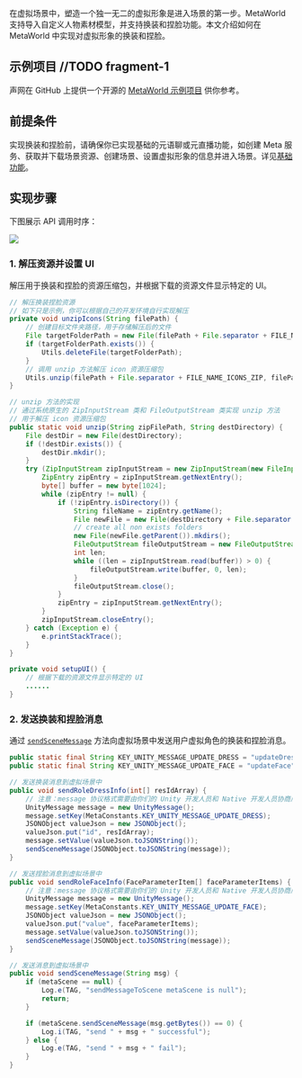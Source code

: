 在虚拟场景中，塑造一个独一无二的虚拟形象是进入场景的第一步。MetaWorld 支持导入自定义人物素材模型，并支持换装和捏脸功能。本文介绍如何在 MetaWorld 中实现对虚拟形象的换装和捏脸。

## 示例项目 //TODO fragment-1

声网在 GitHub 上提供一个开源的 [MetaWorld 示例项目](https://github.com/AgoraIO-Community/Agora-MetaWorld/tree/dev_metasdk1.0) 供你参考。


## 前提条件

实现换装和捏脸前，请确保你已实现基础的元语聊或元直播功能，如创建 Meta 服务、获取并下载场景资源、创建场景、设置虚拟形象的信息并进入场景。详见[基础功能](https://docs.agora.io/cn/metaworld/mw_integration_metachat_android?platform=All%20Platforms)。

## 实现步骤

下图展示 API 调用时序：

![](https://web-cdn.agora.io/docs-files/1688028999286)


### 1. 解压资源并设置 UI

解压用于换装和捏脸的资源压缩包，并根据下载的资源文件显示特定的 UI。

```java
// 解压换装捏脸资源
// 如下只是示例，你可以根据自己的开发环境自行实现解压
private void unzipIcons(String filePath) {
    // 创建目标文件夹路径，用于存储解压后的文件
    File targetFolderPath = new File(filePath + File.separator + FILE_NAME_ICON_FOLDER);
    if (targetFolderPath.exists()) {
        Utils.deleteFile(targetFolderPath);
    }
    // 调用 unzip 方法解压 icon 资源压缩包
    Utils.unzip(filePath + File.separator + FILE_NAME_ICONS_ZIP, filePath);
}

// unzip 方法的实现
// 通过系统原生的 ZipInputStream 类和 FileOutputStream 类实现 unzip 方法
// 用于解压 icon 资源压缩包
public static void unzip(String zipFilePath, String destDirectory) {
    File destDir = new File(destDirectory);
    if (!destDir.exists()) {
        destDir.mkdir();
    }
    try (ZipInputStream zipInputStream = new ZipInputStream(new FileInputStream(zipFilePath));) {
        ZipEntry zipEntry = zipInputStream.getNextEntry();
        byte[] buffer = new byte[1024];
        while (zipEntry != null) {
            if (!zipEntry.isDirectory()) {
                String fileName = zipEntry.getName();
                File newFile = new File(destDirectory + File.separator + fileName);
                // create all non exists folders
                new File(newFile.getParent()).mkdirs();
                FileOutputStream fileOutputStream = new FileOutputStream(newFile);
                int len;
                while ((len = zipInputStream.read(buffer)) > 0) {
                    fileOutputStream.write(buffer, 0, len);
                }
                fileOutputStream.close();
            }
            zipEntry = zipInputStream.getNextEntry();
        }
        zipInputStream.closeEntry();
    } catch (Exception e) {
        e.printStackTrace();
    }
}

private void setupUI() {
    // 根据下载的资源文件显示特定的 UI
    ......
}
```

### 2. 发送换装和捏脸消息

通过 [`sendSceneMessage`](/mw_api_ref_android?platform=All%20Platforms#sendscenemessage) 方法向虚拟场景中发送用户虚拟角色的换装和捏脸消息。

```java
public static final String KEY_UNITY_MESSAGE_UPDATE_DRESS = "updateDress";
public static final String KEY_UNITY_MESSAGE_UPDATE_FACE = "updateFace";

// 发送换装消息到虚拟场景中
public void sendRoleDressInfo(int[] resIdArray) {
    // 注意：message 协议格式需要由你们的 Unity 开发人员和 Native 开发人员协商后规定
    UnityMessage message = new UnityMessage();
    message.setKey(MetaConstants.KEY_UNITY_MESSAGE_UPDATE_DRESS);
    JSONObject valueJson = new JSONObject();
    valueJson.put("id", resIdArray);
    message.setValue(valueJson.toJSONString());
    sendSceneMessage(JSONObject.toJSONString(message));
}

// 发送捏脸消息到虚拟场景中
public void sendRoleFaceInfo(FaceParameterItem[] faceParameterItems) {
    // 注意：message 协议格式需要由你们的 Unity 开发人员和 Native 开发人员协商后规定
    UnityMessage message = new UnityMessage();
    message.setKey(MetaConstants.KEY_UNITY_MESSAGE_UPDATE_FACE);
    JSONObject valueJson = new JSONObject();
    valueJson.put("value", faceParameterItems);
    message.setValue(valueJson.toJSONString());
    sendSceneMessage(JSONObject.toJSONString(message));
}

// 发送消息到虚拟场景中
public void sendSceneMessage(String msg) {
    if (metaScene == null) {
        Log.e(TAG, "sendMessageToScene metaScene is null");
        return;
    }

    if (metaScene.sendSceneMessage(msg.getBytes()) == 0) {
        Log.i(TAG, "send " + msg + " successful");
    } else {
        Log.e(TAG, "send " + msg + " fail");
    }
}
```